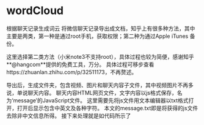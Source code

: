 # wordCloud
根据聊天记录生成词云
将微信聊天记录导出成文档，知乎上有很多种方法，其中主要是两类，第一种是通过root手机，获取权限；第二种为通过Apple iTunes 备份。

这里选择第二类方法（小米note3不支持root），具体过程也较为简便，感谢知乎**@hangcom**提供的免费工具，万分。
具体过程可移步查看https://zhuanlan.zhihu.com/p/32511173，不再赘述。

导出后，生成文件夹，包含视频、图片和聊天内容子文件，其中视频图片不再多说，单说聊天内容。
聊天内容HTML网页文件，文字内容以js格式保存，名为‘message’的JavaScript文件。
这里需要先将js文件用文本编辑器以txt格式打开，打开后显示包含中英文及各种字符。
本文的message.txt即是将获得的js文件去除非中文信息所得。
接下来处理就是如代码所示了
